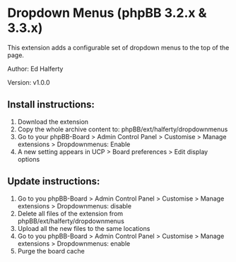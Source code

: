 # Dropdown Menus (phpBB 3.2.x & 3.3.x)

This extension adds a configurable set of dropdown menus to the top of the page.

Author: Ed Halferty

Version: v1.0.0

## Install instructions:
1. Download the extension
2. Copy the whole archive content to: phpBB/ext/halferty/dropdownmenus
3. Go to your phpBB-Board > Admin Control Panel > Customise > Manage extensions > Dropdownmenus: Enable
4. A new setting appears in UCP > Board preferences > Edit display options

## Update instructions:
1. Go to you phpBB-Board > Admin Control Panel > Customise > Manage extensions > Dropdownmenus: disable
2. Delete all files of the extension from phpBB/ext/halferty/dropdownmenus
3. Upload all the new files to the same locations
4. Go to you phpBB-Board > Admin Control Panel > Customise > Manage extensions > Dropdownmenus: enable
5. Purge the board cache
